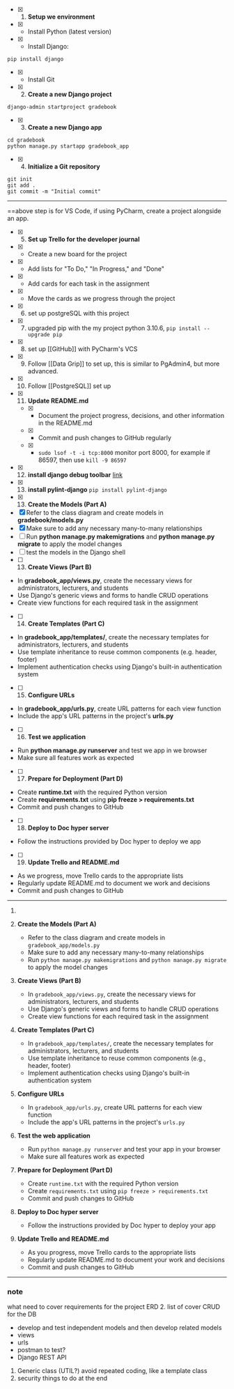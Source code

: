 - [x] 1.  **Setup we environment**
- [x] -   Install Python (latest version)
- [x] -   Install Django: 
```
pip install django
```
- [x] -   Install Git

- [x] 2. **Create a new Django project**
```
django-admin startproject gradebook
```

- [x] 3.  **Create a new Django app**
```
cd gradebook
python manage.py startapp gradebook_app
```

- [x] 4.  **Initialize a Git repository**
```
git init
git add .
git commit -m "Initial commit"
```

---
==above step is for VS Code, if using PyCharm, create a project alongside an app.

- [x] 5.  **Set up Trello for the developer journal**
- [x] -   Create a new board for the project
- [x] -   Add lists for "To Do," "In Progress," and "Done"
- [x] -   Add cards for each task in the assignment
- [x] -   Move the cards as we progress through the project
- [x] 6. set up postgreSQL with this project
- [x] 7. upgraded pip with the my project python 3.10.6, `pip install --upgrade pip`
- [x] 8. set up [[GitHub]] with PyCharm's VCS
- [x] 9. Follow [[Data Grip]] to set up, this is similar to PgAdmin4, but more advanced.
- [x] 10. Follow [[PostgreSQL]] set up 
- [x] 11.  **Update README.md**
    - [x] -   Document the project progress, decisions, and other information in the README.md 
    - [x] -   Commit and push changes to GitHub regularly
    - [x] -  `sudo lsof -t -i tcp:8000` monitor port 8000, for example if 86597, then use `kill -9 86597`
- [x] 12. **install django debug toolbar** [link](https://django-debug-toolbar.readthedocs.io/en/latest/installation.html)
- [x] 13. **install pylint-django** `pip install pylint-django`
- [x] 13. **Create the Models (Part A)**
- [x]  Refer to the class diagram and create models in **gradebook/models.py**
- [x]  Make sure to add any necessary many-to-many relationships
- [ ]  Run **python manage.py makemigrations** and **python manage.py migrate** to apply the model changes
- [ ]  test the models in the Django shell
- [ ] 13. **Create Views (Part B)**
-   In **gradebook_app/views.py**, create the necessary views for administrators, lecturers, and students
-   Use Django's generic views and forms to handle CRUD operations
-   Create view functions for each required task in the assignment
- [ ] 14. **Create Templates (Part C)**
-   In **gradebook_app/templates/**, create the necessary templates for administrators, lecturers, and students
-   Use template inheritance to reuse common components (e.g. header, footer)
-   Implement authentication checks using Django's built-in authentication system
- [ ] 15. **Configure URLs**
-   In **gradebook_app/urls.py**, create URL patterns for each view function
-   Include the app's URL patterns in the project's **urls.py**
- [ ] 16. **Test we application**
-   Run **python manage.py runserver** and test we app in we browser
-   Make sure all features work as expected
- [ ] 17. **Prepare for Deployment (Part D)**
-   Create **runtime.txt** with the required Python version
-   Create **requirements.txt** using **pip freeze > requirements.txt**
-   Commit and push changes to GitHub
- [ ] 18. **Deploy to Doc hyper server**
-   Follow the instructions provided by Doc hyper to deploy we app
- [ ] 19. **Update Trello and README.md**
-   As we progress, move Trello cards to the appropriate lists
-   Regularly update README.md to document we work and decisions
-   Commit and push changes to GitHub


---

1. 
2.  **Create the Models (Part A)**
    
    -   Refer to the class diagram and create models in `gradebook_app/models.py`
    -   Make sure to add any necessary many-to-many relationships
    -   Run `python manage.py makemigrations` and `python manage.py migrate` to apply the model changes
3.  **Create Views (Part B)**
    
    -   In `gradebook_app/views.py`, create the necessary views for administrators, lecturers, and students
    -   Use Django's generic views and forms to handle CRUD operations
    -   Create view functions for each required task in the assignment
4.  **Create Templates (Part C)**
    
    -   In `gradebook_app/templates/`, create the necessary templates for administrators, lecturers, and students
    -   Use template inheritance to reuse common components (e.g., header, footer)
    -   Implement authentication checks using Django's built-in authentication system
5.  **Configure URLs**
    
    -   In `gradebook_app/urls.py`, create URL patterns for each view function
    -   Include the app's URL patterns in the project's `urls.py`
6.  **Test the web application**
    
    -   Run `python manage.py runserver` and test your app in your browser
    -   Make sure all features work as expected
7.  **Prepare for Deployment (Part D)**
    
    -   Create `runtime.txt` with the required Python version
    -   Create `requirements.txt` using `pip freeze > requirements.txt`
    -   Commit and push changes to GitHub
8.  **Deploy to Doc hyper server**
    
    -   Follow the instructions provided by Doc hyper to deploy your app
9.  **Update Trello and README.md**
    
    -   As you progress, move Trello cards to the appropriate lists
    -   Regularly update README.md to document your work and decisions
    -   Commit and push changes to GitHub



---

### note 
what need to cover requirements for the project
ERD
2. list of cover CRUD for the DB
- develop and test independent models and then develop related models
- views
- urls
- postman to test?
- Django REST API
1. Generic class (UTIL?) avoid repeated coding, like a template class
2. security things to do at the end